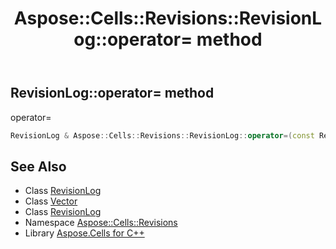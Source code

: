 ﻿---
title: Aspose::Cells::Revisions::RevisionLog::operator= method
linktitle: operator=
second_title: Aspose.Cells for C++ API Reference
description: 'Aspose::Cells::Revisions::RevisionLog::operator= method. operator= in C++.'
type: docs
weight: 300
url: /cpp/aspose.cells.revisions/revisionlog/operator_asm/
---
## RevisionLog::operator= method


operator=

```cpp
RevisionLog & Aspose::Cells::Revisions::RevisionLog::operator=(const RevisionLog &src)
```

## See Also

* Class [RevisionLog](../)
* Class [Vector](../../../aspose.cells/vector/)
* Class [RevisionLog](../)
* Namespace [Aspose::Cells::Revisions](../../)
* Library [Aspose.Cells for C++](../../../)
